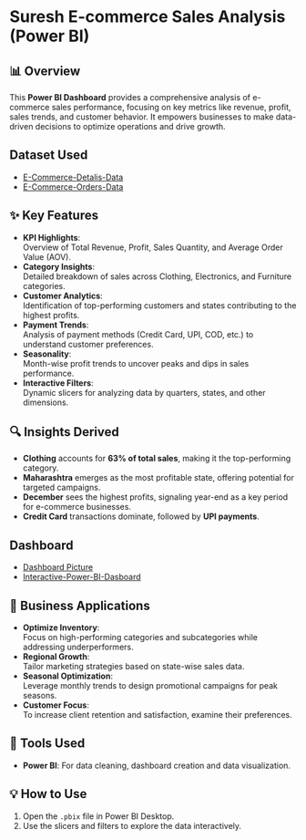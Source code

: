 # Suresh E-commerce Sales Analysis  (Power BI)  

## 📊 Overview  
This **Power BI Dashboard** provides a comprehensive analysis of e-commerce sales performance, focusing on key metrics like revenue, profit, sales trends, and customer behavior. It empowers businesses to make data-driven decisions to optimize operations and drive growth. 

## Dataset Used
- <a href="https://github.com/MithunMohan123/Suresh-E-Commerece-Sales-Analysis/blob/main/Details.csv">E-Commerce-Detalis-Data</a>
- <a href="https://github.com/MithunMohan123/Suresh-E-Commerece-Sales-Analysis/blob/main/Orders.csv">E-Commerce-Orders-Data</a>

## ✨ Key Features  
- **KPI Highlights**:  
  Overview of Total Revenue, Profit, Sales Quantity, and Average Order Value (AOV).  
- **Category Insights**:  
  Detailed breakdown of sales across Clothing, Electronics, and Furniture categories.  
- **Customer Analytics**:  
  Identification of top-performing customers and states contributing to the highest profits.  
- **Payment Trends**:  
  Analysis of payment methods (Credit Card, UPI, COD, etc.) to understand customer preferences.  
- **Seasonality**:  
  Month-wise profit trends to uncover peaks and dips in sales performance.  
- **Interactive Filters**:  
  Dynamic slicers for analyzing data by quarters, states, and other dimensions.  


## 🔍 Insights Derived  
- **Clothing** accounts for **63% of total sales**, making it the top-performing category.  
- **Maharashtra** emerges as the most profitable state, offering potential for targeted campaigns.  
- **December** sees the highest profits, signaling year-end as a key period for e-commerce businesses.  
- **Credit Card** transactions dominate, followed by **UPI payments**.

  
## Dashboard
- <a href="https://github.com/MithunMohan123/Suresh-E-Commerece-Sales-Analysis/blob/main/Dashboard.png">Dashboard Picture</a>
- <a href="https://github.com/MithunMohan123/Suresh-E-Commerece-Sales-Analysis/blob/main/suresh%20Ecommerce%20analysis.pbix">Interactive-Power-BI-Dasboard</a>


## 🌟 Business Applications  
- **Optimize Inventory**:  
  Focus on high-performing categories and subcategories while addressing underperformers.  
- **Regional Growth**:  
  Tailor marketing strategies based on state-wise sales data.  
- **Seasonal Optimization**:  
  Leverage monthly trends to design promotional campaigns for peak seasons.  
- **Customer Focus**:  
  To increase client retention and satisfaction, examine their preferences.  


## 🚀 Tools Used  
- **Power BI**: For data cleaning, dashboard creation and data visualization.  
  

## 💡 How to Use   
1. Open the `.pbix` file in Power BI Desktop.  
2. Use the slicers and filters to explore the data interactively.  

  

